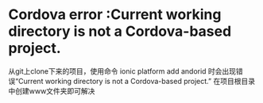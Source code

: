 
# Cordova error :Current working directory is not a Cordova-based project.
从git上clone下来的项目，使用命令 ionic platform add andorid 时会出现错误“Current working directory is not a Cordova-based project.” 在项目根目录中创建www文件夹即可解决